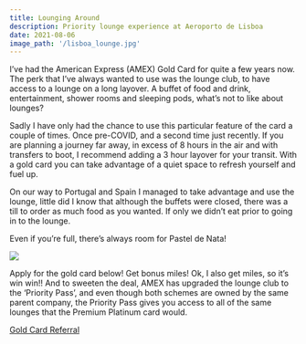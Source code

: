 ```yaml
---
title: Lounging Around
description: Priority lounge experience at Aeroporto de Lisboa
date: 2021-08-06
image_path: '/lisboa_lounge.jpg'
---
```


I’ve had the American Express (AMEX) Gold Card for quite a few years now. The perk that I’ve always wanted to use was the lounge club, to have access to a lounge on a long layover. A buffet of food and drink, entertainment, shower rooms and sleeping pods, what’s not to like about lounges?

Sadly I have only had the chance to use this particular feature of the card a couple of times. Once pre-COVID, and a second time just recently. If you are planning a journey far away, in excess of 8 hours in the air and with transfers to boot, I recommend adding a 3 hour layover for your transit. With a gold card you can take advantage of a quiet space to refresh yourself and fuel up.

On our way to Portugal and Spain I managed to take advantage and use the lounge, little did I know that although the buffets were closed, there was a till to order as much food as you wanted. If only we didn’t eat prior to going in to the lounge.

Even if you’re full, there’s always room for Pastel de Nata!

<img src="/pastel_de_nata.jpg"/>

Apply for the gold card below!
Get bonus miles! Ok, I also get miles, so it’s win win!!
And to sweeten the deal, AMEX has upgraded the lounge club to the ‘Priority Pass’, and even though both schemes are owned by the same parent company, the Priority Pass gives you access to all of the same lounges that the Premium Platinum card would.

[Gold Card Referral](http://amex.co.uk/refer/aHMEDH7jQg?XL=MIMNS)
